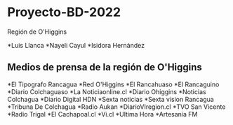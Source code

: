 # Proyecto-BD-2022
Región de O'Higgins

*Luis Llanca
*Nayeli Cayul
*Isidora Hernández

## Medios de prensa de la región de O'Higgins
*El Tipografo Rancagua
*Red O'Higgins
*El Rancahuaso
*El Rancaguino
*Diario Colchaguaso
*La Noticiaonline.cl
*Diario Ohiggins
*Noticias Colchagua
*Diario Digital HDN
*Sexta noticias
*Sexta vision Rancagua
*Tribuna De Colchagua
*Radio Aukan
*DiarioVIregion.cl
*TVO San Vicente
*Radio Trigal
*El Cachapoal.cl
*Vi.cl
*Ultima Hora
*Artesania FM